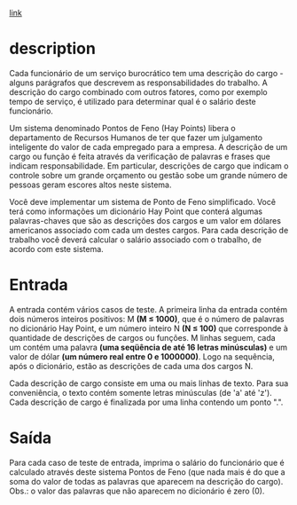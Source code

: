 [link](https://www.urionlinejudge.com.br/judge/pt/problems/view/1261)

# description
Cada funcionário de um serviço burocrático tem uma descrição do cargo - alguns parágrafos que descrevem as responsabilidades do trabalho. A descrição do cargo combinado com outros fatores, como por exemplo tempo de serviço, é utilizado para determinar qual é o salário deste funcionário.

Um sistema denominado Pontos de Feno (Hay Points) libera o departamento de Recursos Humanos de ter que fazer um julgamento inteligente do valor de cada empregado para a empresa. A descrição de um cargo ou função é feita através da verificação de palavras e frases que indicam responsabilidade. Em particular, descrições de cargo que indicam o controle sobre um grande orçamento ou gestão sobe um grande número de pessoas geram escores altos neste sistema.

Você deve implementar um sistema de Ponto de Feno simplificado. Você terá como informações um dicionário Hay Point que conterá algumas palavras-chaves que são as descrições dos cargos e um valor em dólares americanos associado com cada um destes cargos. Para cada descrição de trabalho você deverá calcular o salário associado com o trabalho, de acordo com este sistema.

# Entrada

A entrada contém vários casos de teste. A primeira linha da entrada contém dois números inteiros positivos: M **(M ≤ 1000)**, que é o número de palavras no dicionário Hay Point, e um número inteiro N **(N ≤ 100)** que corresponde à quantidade de descrições de cargos ou funções. M linhas seguem, cada um contém uma palavra **(uma seqüência de até 16 letras minúsculas)** e um valor de dólar **(um número real entre 0 e 1000000)**. Logo na sequência, após o dicionário, estão as descrições de cada uma dos cargos N.

Cada descrição de cargo consiste em uma ou mais linhas de texto. Para sua conveniência, o texto contém somente letras minúsculas (de 'a' até 'z'). Cada descrição de cargo é finalizada por uma linha contendo um ponto ".".

# Saída

Para cada caso de teste de entrada, imprima o salário do funcionário que é calculado através deste sistema Pontos de Feno (que nada mais é do que a soma do valor de todas as palavras que aparecem na descrição do cargo). Obs.: o valor das palavras que não aparecem no dicionário é zero (0).

